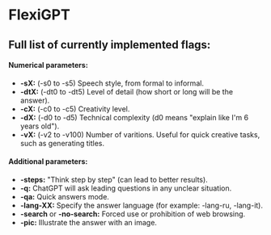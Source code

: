 # FlexiGPT

## Full list of currently implemented flags:

#### Numerical parameters:

* **-sX:**  (-s0 to -s5) Speech style, from formal to informal.  
* **-dtX:** (-dt0 to -dt5) Level of detail (how short or long will be the answer).  
* **-cX:** (-c0 to -c5) Creativity level.  
* **-dX:** (-d0 to -d5) Technical complexity (d0 means "explain like I'm 6 years old").  
* **-vX:** (-v2 to -v100) Number of varitions. Useful for quick creative tasks, such as generating titles.  

#### Additional parameters:
* **-steps:** "Think step by step" (can lead to better results).
* **-q:** ChatGPT will ask leading questions in any unclear situation.
* **-qa:** Quick answers mode.
* **-lang-XX:** Specify the answer language (for example: -lang-ru, -lang-it).
* **-search** or **-no-search:** Forced use or prohibition of web browsing.
* **-pic:** Illustrate the answer with an image.  
